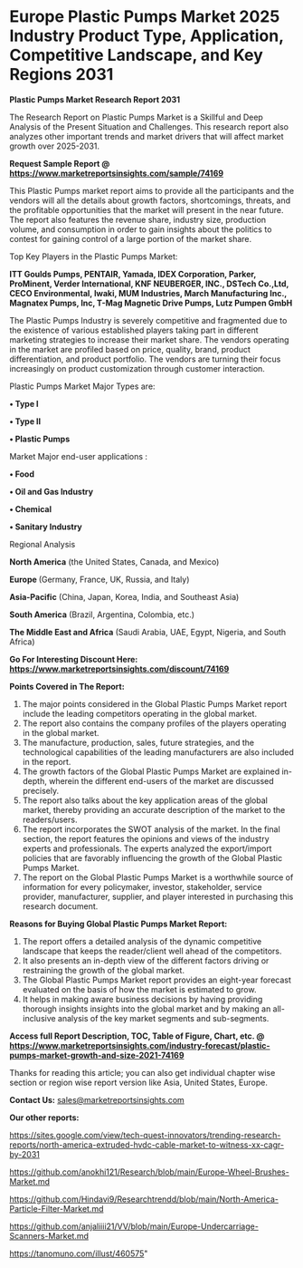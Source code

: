  # Europe Plastic Pumps Market 2025 Industry Product Type, Application, Competitive Landscape, and Key Regions 2031

<strong>Plastic Pumps Market Research Report 2031</strong>

The Research Report on Plastic Pumps Market is a Skillful and Deep Analysis of the Present Situation and Challenges. This research report also analyzes other important trends and market drivers that will affect market growth over 2025-2031.

<strong>Request Sample Report @ <a href=https://www.marketreportsinsights.com/sample/74169>https://www.marketreportsinsights.com/sample/74169</a></strong>

This Plastic Pumps market report aims to provide all the participants and the vendors will all the details about growth factors, shortcomings, threats, and the profitable opportunities that the market will present in the near future. The report also features the revenue share, industry size, production volume, and consumption in order to gain insights about the politics to contest for gaining control of a large portion of the market share.

Top Key Players in the Plastic Pumps Market:

<strong>ITT Goulds Pumps, PENTAIR, Yamada, IDEX Corporation, Parker, ProMinent, Verder International, KNF NEUBERGER, INC., DSTech Co.,Ltd, CECO Environmental, Iwaki, MUM Industries, March Manufacturing Inc., Magnatex Pumps, Inc, T-Mag Magnetic Drive Pumps, Lutz Pumpen GmbH</strong>

The Plastic Pumps Industry is severely competitive and fragmented due to the existence of various established players taking part in different marketing strategies to increase their market share. The vendors operating in the market are profiled based on price, quality, brand, product differentiation, and product portfolio. The vendors are turning their focus increasingly on product customization through customer interaction.

Plastic Pumps Market Major Types are:

<strong>• Type I

• Type II

• Plastic Pumps</strong>

Market Major end-user applications :

<strong>• Food

• Oil and Gas Industry

• Chemical

• Sanitary Industry</strong>

Regional Analysis

</u><strong><b>North America</b></strong> (the United States, Canada, and Mexico)

<strong><b>Europe </b></strong>(Germany, France, UK, Russia, and Italy)

<strong><b>Asia-Pacific</b></strong> (China, Japan, Korea, India, and Southeast Asia)

<strong><b>South America</b></strong> (Brazil, Argentina, Colombia, etc.)

<strong><b>The Middle East and Africa</b></strong> (Saudi Arabia, UAE, Egypt, Nigeria, and South Africa)

<strong>Go For Interesting Discount Here: <a href=https://www.marketreportsinsights.com/discount/74169>https://www.marketreportsinsights.com/discount/74169</a></strong>

<strong>Points Covered in The Report:</strong>
<ol>
  <li>The major points considered in the Global Plastic Pumps Market report include the leading competitors operating in the global market.</li>
  <li>The report also contains the company profiles of the players operating in the global market.</li>
  <li>The manufacture, production, sales, future strategies, and the technological capabilities of the leading manufacturers are also included in the report.</li>
  <li>The growth factors of the Global Plastic Pumps Market are explained in-depth, wherein the different end-users of the market are discussed precisely.</li>
  <li>The report also talks about the key application areas of the global market, thereby providing an accurate description of the market to the readers/users.</li>
  <li>The report incorporates the SWOT analysis of the market. In the final section, the report features the opinions and views of the industry experts and professionals. The experts analyzed the export/import policies that are favorably influencing the growth of the Global Plastic Pumps Market.</li>
  <li>The report on the Global Plastic Pumps Market is a worthwhile source of information for every policymaker, investor, stakeholder, service provider, manufacturer, supplier, and player interested in purchasing this research document.</li>
</ol>
<strong>Reasons for Buying Global Plastic Pumps Market Report:</strong>

<ol>
  <li>The report offers a detailed analysis of the dynamic competitive landscape that keeps the reader/client well ahead of the competitors.</li>
  <li>It also presents an in-depth view of the different factors driving or restraining the growth of the global market.</li>
  <li>The Global Plastic Pumps Market report provides an eight-year forecast evaluated on the basis of how the market is estimated to grow.</li>
  <li>It helps in making aware business decisions by having providing thorough insights insights into the global market and by making an all-inclusive analysis of the key market segments and sub-segments.</li>
</ol>
<strong>Access full Report Description, TOC, Table of Figure, Chart, etc. @ <a href=https://www.marketreportsinsights.com/industry-forecast/plastic-pumps-market-growth-and-size-2021-74169>https://www.marketreportsinsights.com/industry-forecast/plastic-pumps-market-growth-and-size-2021-74169</a></strong>


Thanks for reading this article; you can also get individual chapter wise section or region wise report version like Asia, United States, Europe.

<strong>Contact Us:</strong>
sales@marketreportsinsights.com

<strong>Our other reports:</strong>

<a href=https://sites.google.com/view/tech-quest-innovators/trending-research-reports/north-america-extruded-hvdc-cable-market-to-witness-xx-cagr-by-2031>https://sites.google.com/view/tech-quest-innovators/trending-research-reports/north-america-extruded-hvdc-cable-market-to-witness-xx-cagr-by-2031</a>

<a href=https://github.com/anokhi121/Research/blob/main/Europe-Wheel-Brushes-Market.md>https://github.com/anokhi121/Research/blob/main/Europe-Wheel-Brushes-Market.md</a>

<a href=https://github.com/Hindavi9/Researchtrendd/blob/main/North-America-Particle-Filter-Market.md>https://github.com/Hindavi9/Researchtrendd/blob/main/North-America-Particle-Filter-Market.md</a>

<a href=https://github.com/anjaliiii21/VV/blob/main/Europe-Undercarriage-Scanners-Market.md>https://github.com/anjaliiii21/VV/blob/main/Europe-Undercarriage-Scanners-Market.md</a>

<a href=https://tanomuno.com/illust/460575>https://tanomuno.com/illust/460575</a>"
